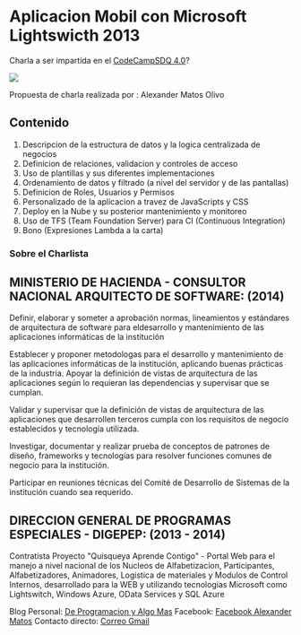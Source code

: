# Aplicacion Mobil con Microsoft Lightswicth 2013

Charla a ser impartida en el [CodeCampSDQ 4.0](http://facebook.com/CodeCampSDQ)?

![](https://raw.githubusercontent.com/amatosolivo/cc40talks/master/Poster-LightswitchApp.png)

Propuesta de charla realizada por : Alexander Matos Olivo

## Contenido

1. Descripcion de la estructura de datos y la logica centralizada de negocios
2. Definicion de relaciones, validacion y controles de acceso
3. Uso de plantillas y sus diferentes implementaciones
4. Ordenamiento de datos y filtrado (a nivel del servidor y de las pantallas)
5. Definicion de Roles, Usuarios y Permisos
6. Personalizado de la aplicacion a travez de JavaScripts y CSS
7. Deploy en la Nube y su posterior mantenimiento y monitoreo
8. Uso de TFS (Team Foundation Server) para CI (Continuous Integration)
9. Bono (Expresiones Lambda a la carta)

### Sobre el Charlista

MINISTERIO DE HACIENDA - CONSULTOR NACIONAL ARQUITECTO DE SOFTWARE: (2014)
--------------------------------------------------------------------------
Definir, elaborar y someter a aprobación normas, lineamientos y estándares de arquitectura de software para eldesarrollo y mantenimiento de las aplicaciones informáticas de la institución

Establecer y proponer metodologas para el desarrollo y mantenimiento de las aplicaciones informáticas de la institución, aplicando buenas prácticas de la industria. Apoyar la definición de vistas de arquitectura de las aplicaciones según lo requieran las dependencias y supervisar que se cumplan.

Validar y supervisar que la definición de vistas de arquitectura de las aplicaciones que desarrollen terceros cumpla con los requisitos de negocio establecidos y tecnología utilizada.

Investigar, documentar y realizar prueba de conceptos de patrones de diseño, frameworks y tecnologías para resolver funciones comunes de negocio para la institución.

Participar en reuniones técnicas del Comité de Desarrollo de Sistemas de la institución cuando sea requerido.

DIRECCION GENERAL DE PROGRAMAS ESPECIALES - DIGEPEP: (2013 - 2014)
------------------------------------------------------------------
Contratista Proyecto "Quisqueya Aprende Contigo" - Portal Web para el manejo a nivel nacional de los  Nucleos de Alfabetizacion, Participantes, Alfabetizadores, Animadores, Logistica de materiales y Modulos de Control Internos, desarrollado para la WEB y utilizando tecnologias Microsoft como Lightswitch, Windows Azure, OData Services y SQL Azure

Blog Personal: [De Programacion y Algo Mas](http://deprogramacionyalgomas.blogspot.com) 
Facebook: [Facebook Alexander Matos](https://www.facebook.com/amatosolivo)
Contacto directo: [Correo Gmail](amatosolivo@gmail.com)
